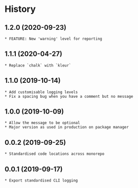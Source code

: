 # History

## 1.2.0 (2020-09-23)
	* FEATURE: New 'warning' level for reporting

## 1.1.1 (2020-04-27)
	* Replace `chalk` with `kleur`

## 1.1.0 (2019-10-14)
	* Add customisable logging levels
	* Fix a spacing bug when you have a comment but no message

## 1.0.0 (2019-10-09)
	* Allow the message to be optional
	* Major version as used in production on package manager

## 0.0.2 (2019-09-25)
    * Standardised code locations across monorepo

## 0.0.1 (2019-09-17)
    * Export standardised CLI logging
